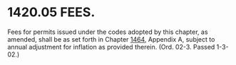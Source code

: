1420.05 FEES.
=============

Fees for permits issued under the codes adopted by this chapter, as
amended, shall be as set forth in Chapter [1464](58d37b9c.html),
Appendix A, subject to annual adjustment for inflation as provided
therein. (Ord. 02-3. Passed 1-3-02.)
